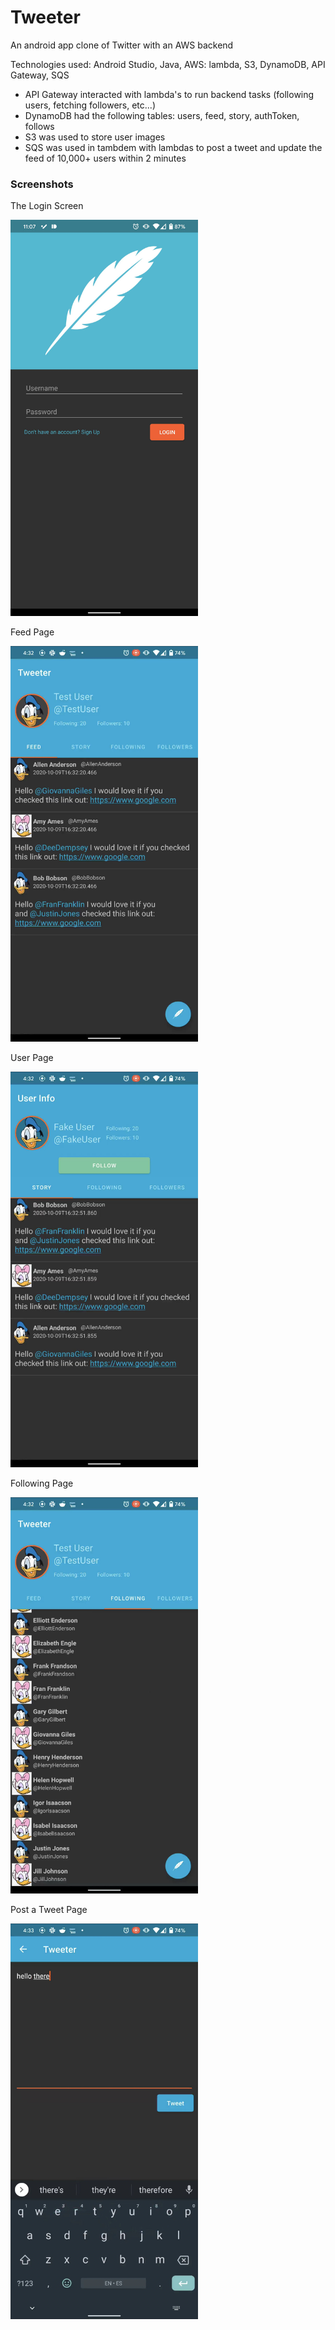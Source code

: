 # Tweeter
An android app clone of Twitter with an AWS backend

Technologies used: Android Studio, Java, AWS: lambda, S3, DynamoDB, API Gateway, SQS
 - API Gateway interacted with lambda's to run backend tasks (following users, fetching followers, etc...)
 - DynamoDB had the following tables: users, feed, story, authToken, follows
 - S3 was used to store user images
 - SQS was used in tambdem with lambdas to post a tweet and update the feed of 10,000+ users within 2 minutes
 
### Screenshots

The Login Screen

<img src="https://github.com/YoungCree/Tweeter/blob/master/TweeterLogin.jpg" width="300">

Feed Page

<img src="https://github.com/YoungCree/Tweeter/blob/master/FeedPage.jpg" width="300">

User Page

<img src="https://github.com/YoungCree/Tweeter/blob/master/UserPage.jpg" width="300">

Following Page

<img src="https://github.com/YoungCree/Tweeter/blob/master/FollowingPage.jpg" width="300">

Post a Tweet Page

<img src="https://github.com/YoungCree/Tweeter/blob/master/TweetPage.jpg" width="300">
